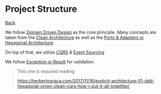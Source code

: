 # Project Structure

[Back](../../README.md)

We follow [Domain Driven Design](https://martinfowler.com/bliki/DomainDrivenDesign.html) as the core principle. Many concepts are taken from the [Clean Architecture](https://blog.cleancoder.com/uncle-bob/2012/08/13/the-clean-architecture.html) as well as the [Ports & Adapters or Hexagonal Architecture](https://www.thinktocode.com/2018/07/19/ports-and-adapters-architecture).

On top of that, we utilize [CQRS](https://docs.microsoft.com/en-us/azure/architecture/patterns/cqrs) & [Event Sourcing](https://microservices.io/patterns/data/event-sourcing.html)

We follow [Exception or Result](https://enterprisecraftsmanship.com/posts/error-handling-exception-or-result) for validation.

> This one is required reading
>
> https://herbertograca.com/2017/11/16/explicit-architecture-01-ddd-hexagonal-onion-clean-cqrs-how-i-put-it-all-together/

